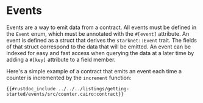 # Events

Events are a way to emit data from a contract. All events must be defined in the `Event` enum, which must be annotated with the `#[event]` attribute.
An event is defined as a struct that derives the `starknet::Event` trait. The fields of that struct correspond to the data that will be emitted. An event can be indexed for easy and fast access when querying the data at a later time by adding a `#[key]` attribute to a field member.

Here's a simple example of a contract that emits an event each time a counter is incremented by the `increment` function:

```cairo
{{#rustdoc_include ../../../listings/getting-started/events/src/counter.cairo:contract}}
```

